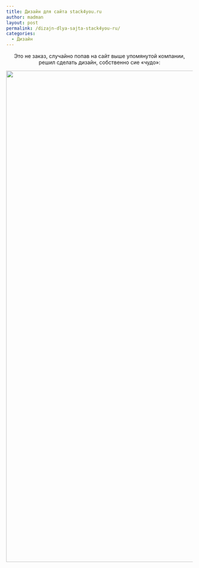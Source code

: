 ```yaml
---
title: Дизайн для сайта stack4you.ru
author: madman
layout: post
permalink: /dizajn-dlya-sajta-stack4you-ru/
categories:
  - Дизайн
---
```

<p style="text-align: center;">
  Это не заказ, случайно попав на сайт выше упомянутой компании, решил сделать дизайн, собственно сие &#171;чудо&#187;:
</p>

<p style="text-align: center;">
  <a href="http://res.cloudinary.com/doam-ru/image/upload/v1409070659/stack4you_snjhpj.jpg" rel="lightbox[521]" title="Дизайн для сайта stack4you.ru"><img class="aligncenter  wp-image-524" title="stack4you" src="http://res.cloudinary.com/doam-ru/image/upload/v1409070659/stack4you_snjhpj.jpg" alt="" width="1248" height="1326" /></a>
</p>